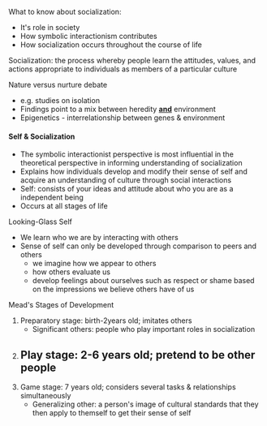 What to know about socialization:
- It's role in society
- How symbolic interactionism contributes
- How socialization occurs throughout the course of life

Socialization: the process whereby people learn the attitudes, values, and actions appropriate to individuals as members of a particular culture

Nature versus nurture debate
- e.g. studies on isolation
- Findings point to a mix between heredity <u>**and**</u> environment
- Epigenetics - interrelationship between genes & environment

#### Self & Socialization
- The symbolic interactionist perspective is most influential in the theoretical perspective in informing understanding of socialization
- Explains how individuals develop and modify their sense of self and acquire an understanding of culture through social interactions
- Self: consists of your ideas and attitude about who you are as a independent being
- Occurs at all stages of life

Looking-Glass Self
- We learn who we are by interacting with others
- Sense of self can only be developed through comparison to peers and others
	- we imagine how we appear to others
	- how others evaluate us
	- develop feelings about ourselves such as respect or shame based on the impressions we believe others have of us

Mead's Stages of Development
1. Preparatory stage: birth-2years old; imitates others
	- Significant others: people who play important roles in socialization
2. Play stage: 2-6 years old; pretend to be other people
	- 
3. Game stage: 7 years old; considers several tasks & relationships simultaneously
	- Generalizing other: a person's image of cultural standards that they then apply to themself to get their sense of self